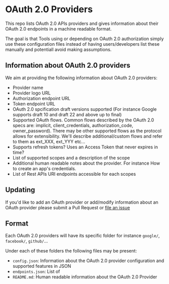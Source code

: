 # OAuth 2.0 Providers

This repo lists OAuth 2.0 APIs providers and gives information about their OAuth 2.0 endpoints in a machine readable format.

The goal is that Tools using or depending on OAuth 2.0 authorization simply use these configuration files instead of having users/developers list these manually and potentiall avoid making assumptions.

## Information about OAuth 2.0 providers

We aim at providing the following information about OAuth 2.0 providers:
 - Provider name
 - Provider logo URL
 - Authorization endpoint URL
 - Token endpoint URL
 - OAuth 2.0 spcification draft versions supported (For instance Google supports draft 10 and draft 22 and above up to final)
 - Supported OAuth flows. Common flows described by the OAuth 2.0 specs are: implicit, client_credentials, authorization_code, owner_password). There may be other supported flows as the protocol allows for extensibility. We'll describe additional/custom flows and refer to them as ext_XXX, ext_YYY etc...
 - Supports refresh tokens? Uses an Access Token that never expires in time?
 - List of supported scopes and a description of the scope
 - Additional human readable notes about the provider. For instance How to create an app's credentials.
 - List of Rest APIs URI endpoints accessible for each scopes

## Updating 

If you'd like to add an OAuth provider or add/modify information about an OAuth provider please submit a Pull Request or [file an issue](https://github.com/nicolasgarnier/oauth-providers/issues)

## Format

Each OAuth 2.0 providers will have its specific folder for instance `google/`, `facebook/`, `github/`...

Under each of these folders the following files may be present:
 - `config.json`: Information about the OAuth 2.0 provider configuration and supported features in JSON
 - `endpoints.json`: List of 
 - `README.md`: Human readable information about the OAuth 2.0 Provider

